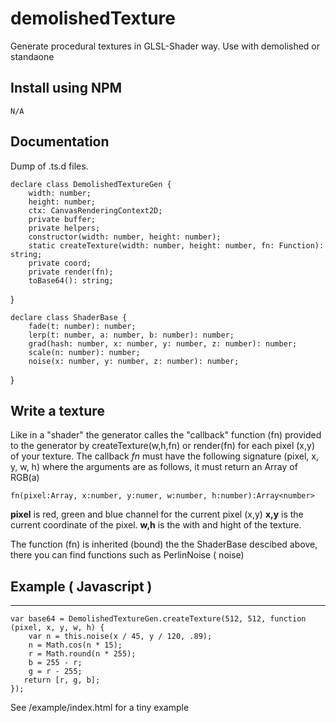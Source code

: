 # demolishedTexture

Generate procedural textures in GLSL-Shader way. Use with demolished or standaone

## Install using NPM

    N/A 

## Documentation

Dump of .ts.d files.


    declare class DemolishedTextureGen {
        width: number;
        height: number;
        ctx: CanvasRenderingContext2D;
        private buffer;
        private helpers;
        constructor(width: number, height: number);
        static createTexture(width: number, height: number, fn: Function): string;
        private coord;
        private render(fn);
        toBase64(): string;
}



    declare class ShaderBase {
        fade(t: number): number;
        lerp(t: number, a: number, b: number): number;
        grad(hash: number, x: number, y: number, z: number): number;
        scale(n: number): number;
        noise(x: number, y: number, z: number): number;
}

## Write a texture

Like in a "shader" the generator calles the "callback" function (fn) provided to the generator by createTexture(w,h,fn) or render(fn) for each pixel (x,y) of your texture. The callback *fn* must have the following signature (pixel, x, y, w, h) where the arguments are as follows, it must return an Array of RGB(a)

    fn(pixel:Array, x:number, y:numer, w:number, h:number):Array<number> 

**pixel** is red, green and blue channel for the current pixel (x,y)
**x,y** is the current coordinate of the pixel.
**w,h** is the with and hight of the texture. 
 
 The function (fn) is inherited (bound) the the ShaderBase descibed above, there you can find functions such as PerlinNoise ( noise)  
 

## Example ( Javascript )
****
    var base64 = DemolishedTextureGen.createTexture(512, 512, function (pixel, x, y, w, h) {
        var n = this.noise(x / 45, y / 120, .89);
        n = Math.cos(n * 15);
        r = Math.round(n * 255);
        b = 255 - r;
        g = r - 255;
       return [r, g, b];
    });


See /example/index.html for a tiny example
